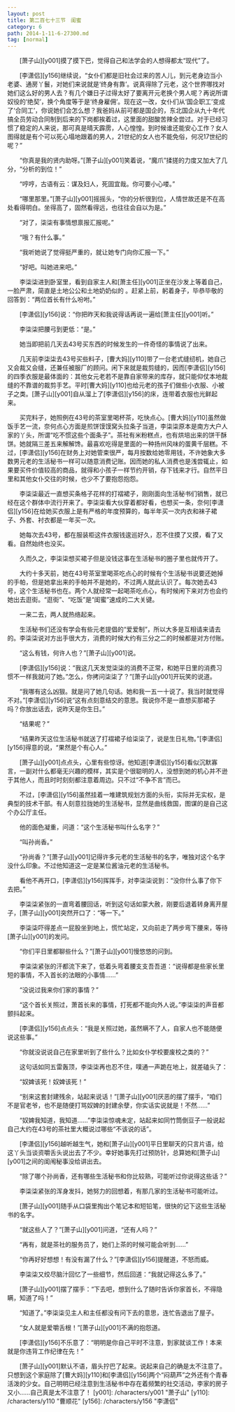 ```yaml
---
layout: post
title: 第二百七十三节　闺蜜
category: 6
path: 2014-1-11-6-27300.md
tag: [normal]
---
```


　　[萧子山][y001]摸了摸下巴，觉得自己和法学会的人想得都太“现代”了。

　　[李潇侣][y156]继续说，“女仆们都是旧社会过来的苦人儿，到元老身边当小老婆、通房丫鬟，对她们来说就是‘终身有靠’。说真得除了元老，这个世界哪找对她们这么好的男人去？有几个嫌日子过得太好了要离开元老换个男人呢？再说所谓奴役的‘绝契’，换个角度等于是‘终身雇佣’。现在这一改，女仆们从‘国企职工’变成了‘合同工’，你说她们会怎么想？我爸妈从前可都是国企的，东北国企从九十年代搞全员劳动合同制到后来的下岗都挨着过，这里面的甜酸苦辣全尝过。对于已经习惯了稳定的人来说，那可真是晴天霹雳，人心惶惶。到时候谁还能安心工作？女人图得就是有个可以死心塌地跟着的男人，21世纪的女人也不能免俗，何况17世纪的呢？”

　　“你真是我的贤内助呀。”[萧子山][y001]笑着说，“魔爪”揉搓的力度又加大了几分，“分析的到位！”

　　“哼哼，古语有云：谋及妇人，死固宜哉。你可要小心喽。”

　　“哪里那里。”[萧子山][y001]摇摇头，“你的分析很到位，人情世故还是不在高处看得明白。坐得高了，固然看得远，也往往会自以为是。”

　　“对了，柒柒有事情想禀报汇报呢。”

　　“哦？有什么事。”

　　“我听她说了觉得挺严重的，就让她专门向你汇报一下。”

　　“好吧。叫她进来吧。”

　　李柒柒进到卧室里，看到自家主人和[萧主任][y001]正坐在沙发上等着自己，一脸严肃，简直是土地公公和土地奶奶似的 。赶紧上前，躬着身子，毕恭毕敬的回答到：“两位首长有什么吩咐。”

　　[李潇侣][y156]说：“你把昨天和我说得话再说一遍给[萧主任][y001]听。”

　　李柒柒把腰弓到更低：“是。”

　　她当即把前几天去43号买东西的时候发生的一件奇怪的事情说了出来。

　　几天前李柒柒去43号买些料子，[曹大妈][y110]带了一台老式缝纫机，她自己又会裁又会缝，还兼任被服厂的顾问。闲下来就是裁剪缝的，因而[李潇侣][y156]的四季衣服是最体面的：其他女元老若不是靠自家带来的库存，就只能仰仗本地裁缝的不靠谱的裁剪手艺。平时[曹大妈][y110]也给元老的孩子们做些小衣服、小被子之类。[萧子山][y001]自从溜上了[李潇侣][y156]的床，连带着衣服也光鲜起来。

　　买完料子，她照例在43号的茶室里喝杯茶，吃快点心。[曹大妈][y110]虽然做饭手艺一流，奈何点心方面是煎饼馍馍窝头拉条子当道，李柒柒原本是南方大户人家的丫头，所谓“吃不惯这些个面条子”。茶社有米粉糕点，也有烘培出来的饼干酥饼。她就隔三差五来解解馋。最喜欢吃得是里面的一种扬州风味的蛋黄千层糕。不过，[李潇侣][y156]在财务上对她管束很严，每月按数给她零用钱，不许她象大多数男元老的生活秘书一样可以随意消费记账。因而她的私人消费也是浅尝辄止，如果要买件价值较高的商品，就得和小孩子一样节约开销，存下钱来才行。自然平日里和其他女仆交往的时候，也少不了要抱怨抱怨。

　　李柒柒最近一直想买条格子花样的打褶裙子，刚刚面向生活秘书们销售，就已经在这个群体中流行开来了。李柒柒看大伙穿着都好看，也想买一条，奈何[李潇侣][y156]在给她买衣服上是有严格的年度预算的，每半年买一次内衣和袜子裙子、外套、衬衣都是一年买一次。

　　她每次去43号，都在服装柜这件衣服钱逡巡好久，忍不住摸了又摸，看了又看。自然始终也没买。

　　久而久之，李柒柒想买裙子但是没钱这事在生活秘书的圈子里也就传开了。

　　大约十多天前，她在43号茶室里喝茶吃点心的时候有个生活秘书说要还她掉的手帕，但是她拿出来的手帕并不是她的，不过两人就此认识了。每次她去43号，这个生活秘书也在。两个人就经常一起喝茶吃点心，有时候闲下来对方也会约她出去逛街。“逛街”、“吃饭”是“闺蜜”速成的二大关键。

　　一来二去，两人就热络起来。

　　生活秘书们还没有学会有些元老提倡的“爱爱制”，所以大多是互相请来请去的。李柒柒说对方出手很大方，消费的时候大约有三分之二的时候都是对方付账。

　　“这么有钱，何许人也？”[萧子山][y001]说。

　　[李潇侣][y156]说：“我这几天发觉柒柒的消费不正常，和她平日里的消费习惯不一样我就问了她。”怎么，你拷问柒柒了？”[萧子山][y001]开玩笑的说道。

　　“我哪有这么凶狠。就是问了她几句话。她和我一五一十说了。我当时就觉得不对。”[李潇侣][y156]说“这有点刻意结交的意思。我说你不是一直想买那裙子吗？你放出话去，说昨天是你生日。”

　　“结果呢？”

　　“结果昨天这位生活秘书就送了打褶裙子给柒柒了，说是生日礼物。”[李潇侣][y156]得意的说，“果然是个有心人。”

　　[萧子山][y001]点点头，心里有些惊讶。他知道[李潇侣][y156]看似沉默寡言，一副对什么都毫无兴趣的模样，其实是个很聪明的人，没想到她的机心并不逊于其他人，而且时时刻刻都注意着周边。只不过“不争不言”而已。

　　不过，[李潇侣][y156]虽然挂着一堆建筑规划方面的头衔，实际并无实权，是典型的技术干部。有人刻意拉拢她的生活秘书，显然是曲线救国，图谋的是自己这个办公厅主任。

　　他的面色凝重，问道：“这个生活秘书叫什么名字？”

　　“叫孙尚香。”

　　“孙尚香？”[萧子山][y001]记得许多元老的生活秘书的名字，唯独对这个名字没什么印象。不过他知道这一定是某位酱油元老的生活秘书。

　　看他不再开口，[李潇侣][y156]挥挥手，对李柒柒说到：“没你什么事了你下去把。”

　　李柒柒紧张的一直弯着腰回话，听到这句话如蒙大赦，刚要后退着转身离开屋子，[萧子山][y001]突然开口了：“等一下。”

　　李柒柒吓得差点一屁股坐到地上，慌忙站定，又向前走了两步弯下腰来，等待[萧子山][y001]的发问。

　　“你们平日里都聊些什么？”[萧子山][y001]慢悠悠的问到。

　　李柒柒紧张的汗都流下来了，低着头弯着腰支支吾吾道：“说得都是些家长里短的事情，不入首长的法眼的小事情……”

　　“没说过我来你们家的事情？”

　　“这个首长关照过，萧首长来的事情，打死都不能向外人说。”李柒柒的声音都颤抖起来。

　　[李潇侣][y156]点点头：“我是关照过她，虽然瞒不了人，自家人也不能随便说这些事。”

　　“你就没说说自己在家里听到了些什么？比如女仆学校要废校之类的？”

　　这句话如同五雷轰顶，李柒柒再也忍不住，噗通一声跪在地上，就差磕头了：

　　“奴婢该死！奴婢该死！”

　　“别来这套封建残余，站起来说话！”[萧子山][y001]厌恶的摆了摆手，“咱们不是官老爷，也不是随便打骂奴婢的封建余孽，你实话实说就是！不然……”

　　“奴婢我知道，我知道……”李柒柒惊魂未定，站起来如同竹筒倒豆子一般说起自己大约在43号的茶社里大概说过哪些“不该说的话”。

　　[李潇侣][y156]越听越生气，她和[萧子山][y001]平日里聊天的只言片语，给这丫头当谈资嚼舌头说出去了不少。幸好她事先打过预防针，总算她和[萧子山][y001]之间的闺闱秘事没给讲出去。

　　“除了哪个孙尚香，还有哪些生活秘书和你比较熟，可能听过你说得这些话？”

　　李柒柒紧张的浑身发抖，她努力的回想着，有那几家的生活秘书可能听过。

　　[萧子山][y001]随手从口袋里掏出个笔记本和短铅笔，很快的记下这些生活秘书的名字。

　　“就这些人了？”[萧子山][y001]问道，“还有人吗？”

　　“再有，就是茶社的服务员了，她们上茶的时候可能会听到……”

　　“你再好好想想！有没有漏了什么？”[李潇侣][y156]提醒道，不怒而威。

　　李柒柒又绞尽脑汁回忆了一些细节，然后回道：“我就记得这么多了。”

　　[萧子山][y001]摆了摆手：“下去吧，想到什么了随时告诉你家首长，不得隐瞒，知道了吗！”

　　“知道了。”李柒柒见主人和主任都没有问下去的意思，连忙告退出了屋子。

　　“女人就是爱嚼舌根！”[萧子山][y001]不满的抱怨道。

　　[李潇侣][y156]不乐意了：“明明是你自己平时不注意，到家就谈工作！本来就是你违背工作纪律在先！”

　　[萧子山][y001]默认不语，眉头拧巴了起来。说起来自己的确是太不注意了。只想到这个家庭除了[曹大妈][y110]和[李潇侣][y156]两个“闷葫芦”之外还有个青春活泼的少女。自己明明已经注意到生活秘书中存在着频繁的社交活动，李家的房子又小……自己真是太不注意了！
[y001]: /characters/y001 "萧子山"
[y110]: /characters/y110 "曹顺花"
[y156]: /characters/y156 "李潇侣"
